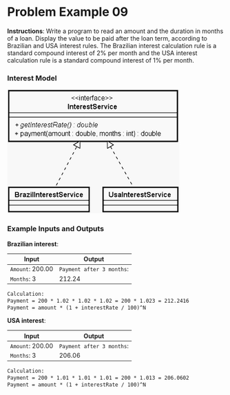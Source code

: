 # Problem Example 09

**Instructions**: Write a program to read an amount and the duration in months of a loan. Display the value to be paid
after the loan term, according to Brazilian and USA interest rules. The Brazilian interest calculation rule is a
standard compound interest of 2% per month and the USA interest calculation rule is a standard compound interest of 1%
per month.

### Interest Model

![Interest Model](https://github.com/souzafcharles/Complete-Java-Object-Oriented-Programming-and-Projects/blob/main/Section_N14_Interfaces/ProblemStatementExample09/interest-model.png)

### Example Inputs and Outputs

**Brazilian interest**:

| **Input**        | **Output**                |
|------------------|---------------------------|
| `Amount`: 200.00 | `Payment after 3 months`: |
| `Months`: 3      | 212.24                    |

```
Calculation: 
Payment = 200 * 1.02 * 1.02 * 1.02 = 200 * 1.023 = 212.2416
Payment = amount * (1 + interestRate / 100)^N
```

**USA interest**:

| **Input**        | **Output**                |
|------------------|---------------------------|
| `Amount`: 200.00 | `Payment after 3 months`: |
| `Months`: 3      | 206.06                    |

```
Calculation: 
Payment = 200 * 1.01 * 1.01 * 1.01 = 200 * 1.013 = 206.0602
Payment = amount * (1 + interestRate / 100)^N
```
